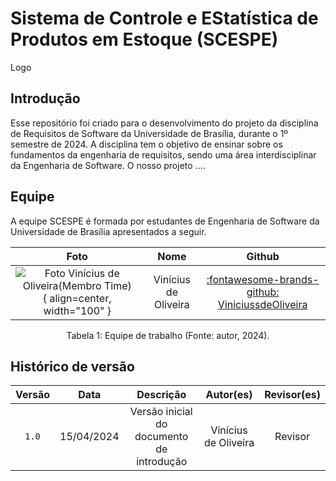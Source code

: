 # Sistema de Controle e EStatística de Produtos em Estoque (SCESPE)

Logo

## Introdução
Esse repositório foi criado para o desenvolvimento do projeto da disciplina de Requisitos de Software da Universidade de Brasília, durante o 1º semestre de 2024. A disciplina tem o objetivo de ensinar sobre os fundamentos da engenharia de requisitos, sendo uma área interdisciplinar da Engenharia de Software. O nosso projeto ....

## Equipe
A equipe SCESPE é formada por estudantes de Engenharia de Software da Universidade de Brasília apresentados a seguir.

<center>

| Foto        | Nome                                 | Github |
| :---------: | :----------------------------------: | :----: |
| ![Foto Vinícius de Oliveira(Membro Time)](https://avatars.githubusercontent.com/u/88348878?v=4){ align=center, width="100" } | Vinícius de Oliveira | [:fontawesome-brands-github: ViniciussdeOliveira](https://github.com/ViniciussdeOliveira) |

</center>

<div style="text-align: center">
<p> Tabela 1: Equipe de trabalho (Fonte: autor, 2024).</p>
</div>

## Histórico de versão
| Versão | Data | Descrição | Autor(es) | Revisor(es) |
| :----: | :--: | :-------: | :-------: | :---------: |
| `1.0` | 15/04/2024 | Versão inicial do documento de introdução | Vinícius de Oliveira | Revisor |